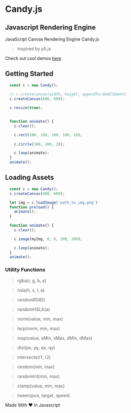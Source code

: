 # Candy.js
## Javascript Rendering Engine

JavaScript Canvas Rendering Engine Candy.js 

> Inspired by p5.js

Check out cool demos [here](https://anuraghazra.github.io/CanvasFun/)


## Getting Started
```javascript
  const c = new Candy();

  // c.createcanvas(width, height, appendTo:domElement) 
  c.createCanvas(800, 600);
  
  c.resize(true);

  
  function animate() {
    c.clear();

    c.rect(100, 100, 100, 100, 10);
    
    c.circle(100, 100, 20);

    c.loop(animate);
  }
  animate();
```


## Loading Assets
```javascript
  const c = new Candy();
  c.createCanvas(800, 600);

  let img = c.loadImage('path_to_img.png')
  function preload() {
    animate();
  }
  
  function animate() {
    c.clear();

    c.image(myImg, 0, 0, 200, 200);

    c.loop(animate);
  }
  animate();
```


### Utility Functions

> rgba(r, g, b, a)

> hsla(h, s, l, a)

> randomRGB()

> randomHSLA(a)

> norm(value, min, max)

> lerp(norm, min, max)

> map(value, sMin, sMax, dMin, dMax)

> dist(px, py, qx, qy)
    
> intersects(r1, r2)

> random(min, max)

> randomInt(min, max)

> clamp(value, min, max)

> tween(pos, target, speed)

Made With :heart: In Javascript 